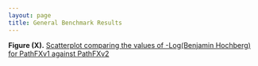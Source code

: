 ```yaml
---
layout: page
title: General Benchmark Results
---
```






**Figure (X).** [Scatterplot comparing the values of -Log(Benjamin Hochberg) for PathFXv1 against PathFXv2]([1]+[2])




[1]: https://htmlpreview.github.io/?https://github.com/aryastark5/web_bench/blob/gh-pages/


[2]: /display_files/output_benchmark_general_results/Difference_in_-Log_Benjamini-Hochberg_between_Version_2_and_Version_1_of_PathFX_for_each_CUI-Drug_Record.html



